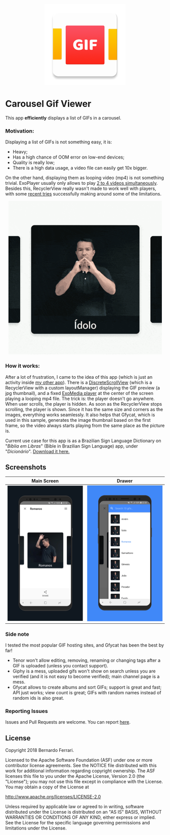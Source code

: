 <p align="center"><img src="app/src/main/ic_launcher-web.png" alt="Carousel Gif Viewer" height="256px"></p>

Carousel Gif Viewer
===================

This app **efficiently** displays a list of GIFs in a carousel.

### Motivation:
Displaying a list of GIFs is not something easy, it is:
 - Heavy;
 - Has a high chance of OOM error on low-end devices;
 - Quality is really low;
 - There is a high data usage, a video file can easily get 10x bigger.

On the other hand, displaying them as looping video (mp4) is not something trivial. ExoPlayer usually only allows to play [2 to 4 videos simultaneously](https://github.com/google/ExoPlayer/issues/273).
Besides this, RecyclerView really wasn't made to work well with players, with some [recent tries](https://github.com/eneim/toro) successfully making around some of the limitations.

<p align="center"><img src="assets/showcase.gif?raw=true" alt="Carousel Gif Viewer"></p>

### How it works:

After a lot of frustration, I came to the idea of this app (which is just an activity inside [my other app](https://play.google.com/store/apps/details?id=com.biblialibras.android])). There is a [DiscreteScrollView](https://github.com/yarolegovich/DiscreteScrollView) (which is a RecyclerView with a custom layoutManager) displaying the GIF preview (a jpg thumbnail), and a fixed [ExoMedia player](https://github.com/brianwernick/ExoMedia) at the center of the screen playing a looping mp4 file.
The trick is: the player doesn't go anywhere. When user scrolls, the player is hidden. As soon as the RecyclerView stops scrolling, the player is shown. Since it has the same size and corners as the images, everything works seamlessly.
It also helps that Gfycat, which is used in this sample, generates the image thumbnail based on the first frame, so the video always starts playing from the same place as the picture is.

Current use case for this app is as a Brazilian Sign Language Dictionary on "*Bíblia em Libras*" (Bible in Brazilian Sign Language) app, under "*Dicionário*".
[Download it here.](https://play.google.com/store/apps/details?id=com.biblialibras.android])

## Screenshots

| Main Screen | Drawer |
|:-:|:-:|
| ![First](assets/main_screen.png?raw=true) | ![Sec](assets/drawer.png?raw=true) |

### Side note
I tested the most popular GIF hosting sites, and Gfycat has been the best by far!
- Tenor won't allow editing, removing, renaming or changing tags after a GIF is uploaded (unless you contact support).
- Giphy is a mess, uploaded gifs won't show on search unless you are verified (and it is not easy to become verified); main channel page is a mess.
- Gfycat allows to create albums and sort GIFs; support is great and fast; API just works; view count is great; GIFs with random names instead of random ids is also great.

### Reporting Issues

Issues and Pull Requests are welcome.
You can report [here](https://github.com/bernaferrari/CarouselGifViewer/issues).

License
-------

Copyright 2018 Bernardo Ferrari.

Licensed to the Apache Software Foundation (ASF) under one or more contributor
license agreements.  See the NOTICE file distributed with this work for
additional information regarding copyright ownership.  The ASF licenses this
file to you under the Apache License, Version 2.0 (the "License"); you may not
use this file except in compliance with the License.  You may obtain a copy of
the License at

http://www.apache.org/licenses/LICENSE-2.0

Unless required by applicable law or agreed to in writing, software
distributed under the License is distributed on an "AS IS" BASIS, WITHOUT
WARRANTIES OR CONDITIONS OF ANY KIND, either express or implied.  See the
License for the specific language governing permissions and limitations under
the License.
